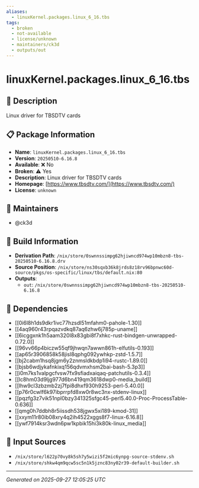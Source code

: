 ```yaml
---
aliases:
  - linuxKernel.packages.linux_6_16.tbs
tags:
  - broken
  - not-available
  - license/unknown
  - maintainers/ck3d
  - outputs/out
---
```


# linuxKernel.packages.linux_6_16.tbs

## 📝 Description

Linux driver for TBSDTV cards

## 📋 Package Information

- **Name**: `linuxKernel.packages.linux_6_16.tbs`
- **Version**: `20250510-6.16.8`
- **Available**: ❌ No
- **Broken**: ⚠️ Yes
- **Description**: Linux driver for TBSDTV cards
- **Homepage**: [https://www.tbsdtv.com/](https://www.tbsdtv.com/)
- **License**: `unknown`
## 👥 Maintainers

- @ck3d


## 🔧 Build Information

- **Derivation Path**: `/nix/store/0swnnssimpg62hjiwncd974wp10mbzn8-tbs-20250510-6.16.8.drv`
- **Source Position**: `/nix/store/ns30sqxb36k8jrds8z18rv96bpnwc60d-source/pkgs/os-specific/linux/tbs/default.nix:80`
- **Outputs**:
  - `out`:  `/nix/store/0swnnssimpg62hjiwncd974wp10mbzn8-tbs-20250510-6.16.8`

## 🔗 Dependencies

- [[0i6l8h1ds9dkr1ivc77hzsdl51mfahm0-pahole-1.30]]
- [[4aq960r43rpqazvdkq87aq6zhw6j785p-uname]]
- [[6icggxnk1h5aam320l8x83gbi8f7xhkc-rust-bindgen-unwrapped-0.72.0]]
- [[96vv66p4biczw55qf9jhwqn7awwn861h-elfutils-0.193]]
- [[ap65r3906858k58jisl8qphg092ywhkp-zstd-1.5.7]]
- [[bj2cabm1hsq8jgm6y2znmsldkbdp1i94-rustc-1.89.0]]
- [[bjsb6wdjykafnkixq156qdvmxhsm2bai-bash-5.3p3]]
- [[i0m7ks1valpgcfvsw7fx9sfiadxaiqaq-patchutils-0.3.4]]
- [[lc8hm03d9ljg977d6bn419qm3618dwp0-media_build]]
- [[lhw9cl3zbzmb2zj7fpi8dhxf930h9253-perl-5.40.0]]
- [[p76r0cwlf6k97ibprrpfd8xw0r8wc3nx-stdenv-linux]]
- [[pqzfg3z7vik51npl0bzy341325sfgc45-perl5.40.0-Proc-ProcessTable-0.636]]
- [[qmg0h7ddbh8r5iissdh538jgwx5xi189-kmod-31]]
- [[xxym11r80ib08xry4q2ih4522xggs8f7-linux-6.16.8]]
- [[ywf7914ksr3wdn6pw1kpbik15hi3k80k-linux_media]]

## 📁 Input Sources

- `/nix/store/l622p70vy8k5sh7y5wizi5f2mic6ynpg-source-stdenv.sh`
- `/nix/store/shkw4qm9qcw5sc5n1k5jznc83ny02r39-default-builder.sh`

---
*Generated on 2025-09-27 12:05:25 UTC*
